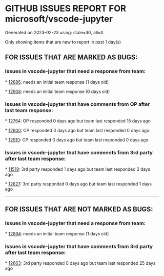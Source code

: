 
# GITHUB ISSUES REPORT FOR microsoft/vscode-jupyter


Generated on 2023-02-23 using: stale=30, all=0


Only showing items that are new to report in past 1 day(s)


## FOR ISSUES THAT ARE MARKED AS BUGS:


### Issues in vscode-jupyter that need a response from team:


\* [12886](https://github.com/microsoft/vscode-jupyter/issues/12886 "Editor Find Widget Does Not Search Output Cells"): needs an initial team response (1 days old)

\* [12908](https://github.com/microsoft/vscode-jupyter/issues/12908 "Clicking on path in exception traceback shows error on Windows"): needs an initial team response (0 days old)

### Issues in vscode-jupyter that have comments from OP after last team response:


\* [12764](https://github.com/microsoft/vscode-jupyter/issues/12764 "Cannot open and run a Jupyter Notebook inside a workspace"): OP responded 0 days ago but team last responded 15 days ago

\* [12900](https://github.com/microsoft/vscode-jupyter/issues/12900 "&quot;provider FAILED&quot; Error when using notebooks"): OP responded 0 days ago but team last responded 0 days ago

\* [12910](https://github.com/microsoft/vscode-jupyter/issues/12910 "Select Kernel not finding python interpreter"): OP responded 0 days ago but team last responded 0 days ago

### Issues in vscode-jupyter that have comments from 3rd party after last team response:


\* [11519](https://github.com/microsoft/vscode-jupyter/issues/11519 "Unable to detect nor run R kernels"): 3rd party responded 1 days ago but team last responded 3 days ago

\* [12827](https://github.com/microsoft/vscode-jupyter/issues/12827 "Enabling the Jupyter extension causes high CPU usage"): 3rd party responded 0 days ago but team last responded 1 days ago

---

## FOR ISSUES THAT ARE NOT MARKED AS BUGS:


### Issues in vscode-jupyter that need a response from team:


\* [12894](https://github.com/microsoft/vscode-jupyter/issues/12894 "Kernel picker shows up when pressing run button even when there is only one suggested option"): needs an initial team response (1 days old)

### Issues in vscode-jupyter that have comments from 3rd party after last team response:


\* [12663](https://github.com/microsoft/vscode-jupyter/issues/12663 "Use @vscode/vsce instead of vsce"): 3rd party responded 0 days ago but team last responded 25 days ago

